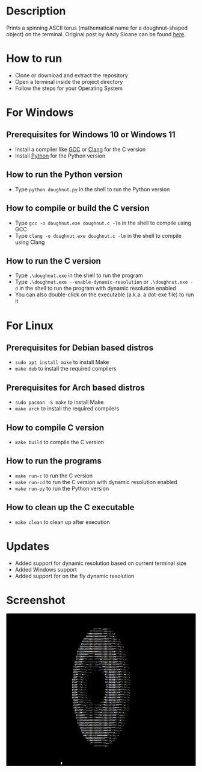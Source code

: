 # Description

Prints a spinning ASCII torus (mathematical name for a doughnut-shaped object) on the terminal. Original post by Andy Sloane can be found [here](https://www.a1k0n.net/2011/07/20/donut-math.html).

# How to run

* Clone or download and extract the repository
* Open a terminal inside the project directory
* Follow the steps for your Operating System

# For Windows

## Prerequisites for Windows 10 or Windows 11

* Install a compiler like [GCC](https://gcc.gnu.org/) or [Clang](https://clang.llvm.org/) for the C version
* Install [Python](https://www.python.org/) for the Python version

## How to run the Python version

* Type `python doughnut.py` in the shell to run the Python version

## How to compile or build the C version

* Type `gcc -o doughnut.exe doughnut.c -lm` in the shell to compile using GCC
* Type `clang -o doughnut.exe doughnut.c -lm` in the shell to compile using Clang

## How to run the C version

* Type `.\doughnut.exe` in the shell to run the program
* Type `.\doughnut.exe --enable-dynamic-resolution` or `.\doughnut.exe -d` in the shell to run the program with dynamic resolution enabled
* You can also double-click on the executable (a.k.a. a dot-exe file) to run it

# For Linux

## Prerequisites for Debian based distros

* `sudo apt install make` to install Make
* `make deb` to install the required compilers

## Prerequisites for Arch based distros

* `sudo pacman -S make` to install Make
* `make arch` to install the required compilers

## How to compile C version

* `make build` to compile the C version

## How to run the programs

* `make run-c` to run the C version
* `make run-cd` to run the C version with dynamic resolution enabled
* `make run-py` to run the Python version

## How to clean up the C executable

* `make clean` to clean up after execution

# Updates

* Added support for dynamic resolution based on current terminal size
* Added Windows support
* Added support for on the fly dynamic resolution

# Screenshot

![Screenshot](https://github.com/arkorty/Spinning-ASCII-Torus/blob/main/blob/screenshot.png)
